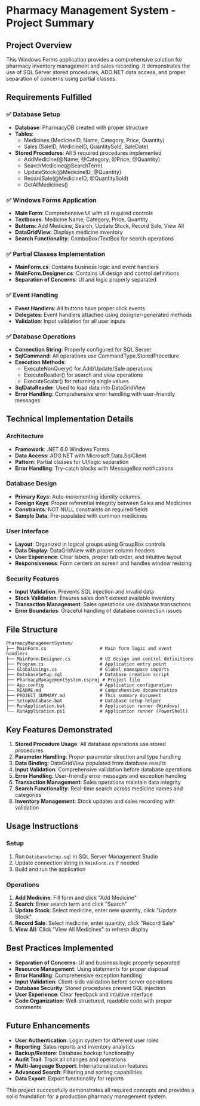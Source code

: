 # Pharmacy Management System - Project Summary

## Project Overview
This Windows Forms application provides a comprehensive solution for pharmacy inventory management and sales recording. It demonstrates the use of SQL Server stored procedures, ADO.NET data access, and proper separation of concerns using partial classes.

## Requirements Fulfilled

### ✅ Database Setup
- **Database**: PharmacyDB created with proper structure
- **Tables**: 
  - Medicines (MedicineID, Name, Category, Price, Quantity)
  - Sales (SaleID, MedicineID, QuantitySold, SaleDate)
- **Stored Procedures**: All 5 required procedures implemented
  - AddMedicine(@Name, @Category, @Price, @Quantity)
  - SearchMedicine(@SearchTerm)
  - UpdateStock(@MedicineID, @Quantity)
  - RecordSale(@MedicineID, @QuantitySold)
  - GetAllMedicines()

### ✅ Windows Forms Application
- **Main Form**: Comprehensive UI with all required controls
- **Textboxes**: Medicine Name, Category, Price, Quantity
- **Buttons**: Add Medicine, Search, Update Stock, Record Sale, View All
- **DataGridView**: Displays medicine inventory
- **Search Functionality**: ComboBox/TextBox for search operations

### ✅ Partial Classes Implementation
- **MainForm.cs**: Contains business logic and event handlers
- **MainForm.Designer.cs**: Contains UI design and control definitions
- **Separation of Concerns**: UI and logic properly separated

### ✅ Event Handling
- **Event Handlers**: All buttons have proper click events
- **Delegates**: Event handlers attached using designer-generated methods
- **Validation**: Input validation for all user inputs

### ✅ Database Operations
- **Connection String**: Properly configured for SQL Server
- **SqlCommand**: All operations use CommandType.StoredProcedure
- **Execution Methods**: 
  - ExecuteNonQuery() for Add/Update/Sale operations
  - ExecuteReader() for search and view operations
  - ExecuteScalar() for returning single values
- **SqlDataReader**: Used to load data into DataGridView
- **Error Handling**: Comprehensive error handling with user-friendly messages

## Technical Implementation Details

### Architecture
- **Framework**: .NET 6.0 Windows Forms
- **Data Access**: ADO.NET with Microsoft.Data.SqlClient
- **Pattern**: Partial classes for UI/logic separation
- **Error Handling**: Try-catch blocks with MessageBox notifications

### Database Design
- **Primary Keys**: Auto-incrementing identity columns
- **Foreign Keys**: Proper referential integrity between Sales and Medicines
- **Constraints**: NOT NULL constraints on required fields
- **Sample Data**: Pre-populated with common medicines

### User Interface
- **Layout**: Organized in logical groups using GroupBox controls
- **Data Display**: DataGridView with proper column headers
- **User Experience**: Clear labels, proper tab order, and intuitive layout
- **Responsiveness**: Form centers on screen and handles window resizing

### Security Features
- **Input Validation**: Prevents SQL injection and invalid data
- **Stock Validation**: Ensures sales don't exceed available inventory
- **Transaction Management**: Sales operations use database transactions
- **Error Boundaries**: Graceful handling of database connection issues

## File Structure
```
PharmacyManagementSystem/
├── MainForm.cs                    # Main form logic and event handlers
├── MainForm.Designer.cs           # UI design and control definitions
├── Program.cs                     # Application entry point
├── GlobalUsings.cs                # Global namespace imports
├── DatabaseSetup.sql              # Database creation script
├── PharmacyManagementSystem.csproj # Project file
├── App.config                     # Application configuration
├── README.md                      # Comprehensive documentation
├── PROJECT_SUMMARY.md             # This summary document
├── SetupDatabase.bat              # Database setup helper
├── RunApplication.bat             # Application runner (Windows)
└── RunApplication.ps1             # Application runner (PowerShell)
```

## Key Features Demonstrated

1. **Stored Procedure Usage**: All database operations use stored procedures
2. **Parameter Handling**: Proper parameter direction and type handling
3. **Data Binding**: DataGridView populated from database results
4. **Input Validation**: Comprehensive validation before database operations
5. **Error Handling**: User-friendly error messages and exception handling
6. **Transaction Management**: Sales operations maintain data integrity
7. **Search Functionality**: Real-time search across medicine names and categories
8. **Inventory Management**: Stock updates and sales recording with validation

## Usage Instructions

### Setup
1. Run `DatabaseSetup.sql` in SQL Server Management Studio
2. Update connection string in `MainForm.cs` if needed
3. Build and run the application

### Operations
1. **Add Medicine**: Fill form and click "Add Medicine"
2. **Search**: Enter search term and click "Search"
3. **Update Stock**: Select medicine, enter new quantity, click "Update Stock"
4. **Record Sale**: Select medicine, enter quantity, click "Record Sale"
5. **View All**: Click "View All Medicines" to refresh display

## Best Practices Implemented

- **Separation of Concerns**: UI and business logic properly separated
- **Resource Management**: Using statements for proper disposal
- **Error Handling**: Comprehensive exception handling
- **Input Validation**: Client-side validation before server operations
- **Database Security**: Stored procedures prevent SQL injection
- **User Experience**: Clear feedback and intuitive interface
- **Code Organization**: Well-structured, readable code with proper comments

## Future Enhancements

- **User Authentication**: Login system for different user roles
- **Reporting**: Sales reports and inventory analytics
- **Backup/Restore**: Database backup functionality
- **Audit Trail**: Track all changes and operations
- **Multi-language Support**: Internationalization features
- **Advanced Search**: Filtering and sorting capabilities
- **Data Export**: Export functionality for reports

This project successfully demonstrates all required concepts and provides a solid foundation for a production pharmacy management system. 